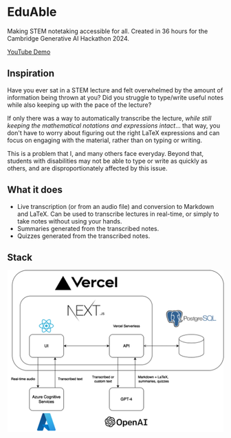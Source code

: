 # EduAble

Making STEM notetaking accessible for all. Created in 36 hours for the Cambridge Generative AI Hackathon 2024.

[YouTube Demo](https://www.youtube.com/watch?v=PWzY63zfQhQ)

## Inspiration

Have you ever sat in a STEM lecture and felt overwhelmed by the amount of information being thrown at you? Did you struggle to type/write useful notes while also keeping up with the pace of the lecture?

If only there was a way to automatically transcribe the lecture, *while still keeping the mathematical notations and expressions intact*... that way, you don't have to worry about figuring out the right LaTeX expressions and can focus on engaging with the material, rather than on typing or writing.

This is a problem that I, and many others face everyday. Beyond that, students with disabilities may not be able to type or write as quickly as others, and are disproportionately affected by this issue.

## What it does

- Live transcription (or from an audio file) and conversion to Markdown and LaTeX. Can be used to transcribe lectures in real-time, or simply to take notes without using your hands.
- Summaries generated from the transcribed notes.
- Quizzes generated from the transcribed notes.

## Stack

![Stack](./stack.png)